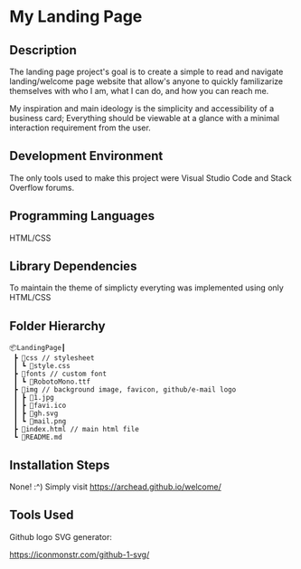 ﻿# My Landing Page

## Description

The landing page project's goal is to create a simple to read and navigate landing/welcome page website that allow's anyone to quickly familizarize themselves with who I am, what I can do, and how you can reach me.

My inspiration and main ideology is the simplicity and accessibility of a business card; Everything should be viewable at a glance with a minimal interaction requirement from the user.

## Development Environment

The only tools used to make this project were Visual Studio Code and Stack Overflow forums.

## Programming Languages

HTML/CSS

## Library Dependencies

To maintain the theme of simplicty everyting was implemented using only HTML/CSS

## Folder Hierarchy

```
📦LandingPage┃
 ┣ 📂css // stylesheet
 ┃ ┗ 📜style.css
 ┣ 📂fonts // custom font
 ┃ ┗ 📜RobotoMono.ttf
 ┣ 📂img // background image, favicon, github/e-mail logo
 ┃ ┣ 📜1.jpg
 ┃ ┣ 📜favi.ico
 ┃ ┣ 📜gh.svg
 ┃ ┗ 📜mail.png
 ┣ 📜index.html // main html file
 ┗ 📜README.md
```

## Installation Steps

None! :^) Simply visit https://archead.github.io/welcome/

## Tools Used

Github logo SVG generator:

https://iconmonstr.com/github-1-svg/
